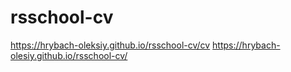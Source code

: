 # rsschool-cv
https://hrybach-oleksiy.github.io/rsschool-cv/cv
https://hrybach-olesiy.github.io/rsschool-cv/




